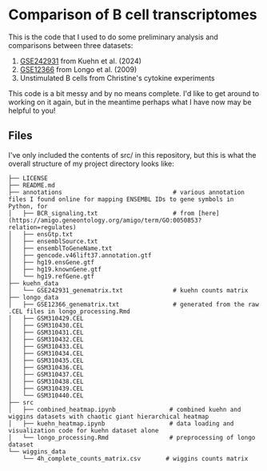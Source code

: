 # Comparison of B cell transcriptomes

This is the code that I used to do some preliminary analysis and comparisons between three datasets:

1. [GSE242931](https://www.ncbi.nlm.nih.gov/geo/query/acc.cgi?acc=GSM7775222) from Kuehn et al. (2024) 
2. [GSE12366](https://www.ncbi.nlm.nih.gov/geo/query/acc.cgi) from Longo et al. (2009)
3. Unstimulated B cells from Christine's cytokine experiments

This code is a bit messy and by no means complete. I'd like to get around to working on it again, but in the meantime perhaps what I have now may be helpful to you!

## Files
I've only included the contents of src/ in this repository, but this is what the overall structure of my project directory looks like:
```
├── LICENSE
├── README.md
├── annotations                               # various annotation files I found online for mapping ENSEMBL IDs to gene symbols in Python, for 
│   ├── BCR_signaling.txt                     # from [here](https://amigo.geneontology.org/amigo/term/GO:0050853?relation=regulates)
│   ├── ensGtp.txt
│   ├── ensemblSource.txt
│   ├── ensemblToGeneName.txt
│   ├── gencode.v46lift37.annotation.gtf
│   ├── hg19.ensGene.gtf
│   ├── hg19.knownGene.gtf
│   └── hg19.refGene.gtf
├── kuehn_data
│   └── GSE242931_genematrix.txt              # kuehn counts matrix
├── longo_data
│   ├── GSE12366_genematrix.txt               # generated from the raw .CEL files in longo_processing.Rmd
│   ├── GSM310429.CEL
│   ├── GSM310430.CEL
│   ├── GSM310431.CEL
│   ├── GSM310432.CEL
│   ├── GSM310433.CEL
│   ├── GSM310434.CEL
│   ├── GSM310435.CEL
│   ├── GSM310436.CEL
│   ├── GSM310437.CEL
│   ├── GSM310438.CEL
│   ├── GSM310439.CEL
│   └── GSM310440.CEL
├── src
│   ├── combined_heatmap.ipynb               # combined kuehn and wiggins datasets with chaotic giant hierarchical heatmap
│   ├── kuehn_heatmap.ipynb                  # data loading and visualization code for kuehn dataset alone
│   └── longo_processing.Rmd                 # preprocessing of longo dataset
└── wiggins_data
    └── 4h_complete_counts_matrix.csv       # wiggins counts matrix
```

